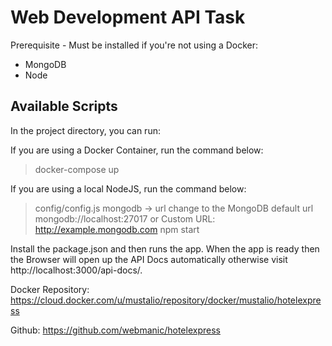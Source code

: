 # Web Development API Task

Prerequisite - Must be installed if you're not using a Docker: 
- MongoDB 
- Node

## Available Scripts
In the project directory, you can run:

If you are using a Docker Container, run the command below:
>docker-compose up

If you are using a local NodeJS, run the command below:
>config/config.js mongodb -> url change to the MongoDB default url mongodb://localhost:27017 or Custom URL: http://example.mongodb.com
>npm start

Install the package.json and then runs the app. When the app is ready then the Browser will open up the API Docs automatically otherwise visit http://localhost:3000/api-docs/.

Docker Repository:
https://cloud.docker.com/u/mustalio/repository/docker/mustalio/hotelexpress

Github:
https://github.com/webmanic/hotelexpress
